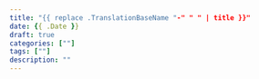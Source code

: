 ```yaml
---
title: "{{ replace .TranslationBaseName "-" " " | title }}"
date: {{ .Date }}
draft: true
categories: [""]
tags: [""]
description: ""
---
```

